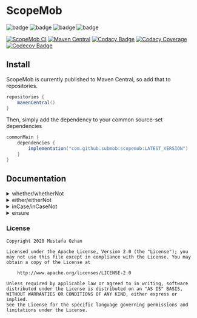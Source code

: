 # ScopeMob

![badge][badge-android]
![badge][badge-ios]
![badge][badge-js]
![badge][badge-jvm]

[![ScopeMob CI](https://github.com/SubMob/ScopeMob/actions/workflows/main.yml/badge.svg)](https://github.com/SubMob/ScopeMob/actions/workflows/main.yml)
[![Maven Central](https://maven-badges.herokuapp.com/maven-central/com.github.submob/scopemob/badge.svg)](https://maven-badges.herokuapp.com/maven-central/com.github.submob/scopemob)
[![Codacy Badge](https://api.codacy.com/project/badge/Grade/35c32a0221ab44e18400834c35b8f402)](https://www.codacy.com/gh/SubMob/ScopeMob?utm_source=github.com&amp;utm_medium=referral&amp;utm_content=SubMob/ScopeMob&amp;utm_campaign=Badge_Grade)
[![Codacy Coverage](https://app.codacy.com/project/badge/Coverage/35c32a0221ab44e18400834c35b8f402)](https://www.codacy.com/gh/SubMob/ScopeMob/dashboard?utm_source=github.com&utm_medium=referral&utm_content=SubMob/ScopeMob&utm_campaign=Badge_Coverage)
[![Codecov Badge](https://codecov.io/gh/SubMob/ScopeMob/branch/master/graph/badge.svg?token=MPEA1FBVT3)](https://codecov.io/gh/SubMob/ScopeMob)

## Install

ScopeMob is currently published to Maven Central, so add that to repositories.

```groovy
repositories {
    mavenCentral()
}
```

Then, simply add the dependency to your common source-set dependencies

```groovy
commonMain {
    dependencies {
        implementation("com.github.submob:scopemob:LATEST_VERSION")
    }
}
```

## Documentation

<details>
<summary>whether/whetherNot</summary>
<br>

`whether` and `whetherNot` takes all the lambda parameters and applies `and`/`&&` operator. `whether` returns the caller object to `let` if the result is `true` otherwise it returns `false` so `?:run` blocks will run.

`whetherNot` does the same but when the result is `false`.

```kotlin
SomeObject
    ?.whether(
        { it.someBoolean }, // `it` is SomeObject
        { this.someBoolean }, // `this` is some object, you can also use simply someBoolean
        { someOtherBoolean }
    )?.let {
        // runs if all the conditions are true
    } ?: run {
    // runs if 
}

// Syntax with one argument
SomeObject
    ?.whether { it.someBoolean } // `it` is SomeObject
    ?.whether { this.someBoolean } // `this` is some object, you can also use simply someBoolean
    ?.whether { someOtherBoolean }
    ?.let {
        // runs if all the conditions are true
    } ?: run {
    // runs if 
}
```

</details>

<details>
<summary>either/eitherNot</summary>
<br>

`either` and `eitherNot` takes all the lambda parameters and applies `or`/`||` operator. `either` returns the caller object to `let` if the result is `true` otherwise it returns `false` so `?:run` blocks will run.

`eitherNot` does the same but when the result is `false`.

```kotlin
SomeObject
    ?.either(
        { it.someBoolean }, // `it` is SomeObject
        { this.someBoolean }, // `this` is some object, you can also use simply someBoolean
        { someOtherBoolean }
    )?.let {
        // runs if all the conditions are true
    } ?: run {
    // runs if 
}
```

</details>

<details>
<summary>inCase/inCaseNot</summary>
<br>

`inCase` and `inCaseNot` takes a condition as parameter and if it is true runs the lambda block. It returns the caller object no matter the condition.

`inCaseNot` does the same but when the condition is `false`.

```kotlin
SomeObject
    ?.inCase(someCondition) { /* this will run only someCondition true */ } // you can also reach SomeObject inside the scope with `it` or `this`
    ?.let {
        // runs if the original SomeObject is not null
    } ?: run {
    // runs if the original SomeObject is null
}

// popular example from Android world
AlertDialog
    .Builder(activity, R.style.AlertDialogCustom)
    .setIcon(R.mipmap.ic_launcher)
    .setTitle(title)
    .setMessage(description)
    .setPositiveButton(positiveButton) { _, _ -> function() }
    .setCancelable(cancelable)
    .inCase(cancelable) { setNegativeButton(activity.getString(R.string.cancel), null) } // this will run only cancelable is true
    .show()
```

</details>

<details>
<summary>ensure</summary>
<br>

`ensure` takes many variables as argument and let the block work only if all the variables are not null.

```kotlin
ensure(variable1, variable2, variable3, ...) {
    // The block run only if all the variables are not null
}
```

</details>

### License

```text
Copyright 2020 Mustafa Ozhan

Licensed under the Apache License, Version 2.0 (the "License"); you may not use this file except in compliance with the License. You may obtain a copy of the License at

    http://www.apache.org/licenses/LICENSE-2.0

Unless required by applicable law or agreed to in writing, software
distributed under the License is distributed on an "AS IS" BASIS,
WITHOUT WARRANTIES OR CONDITIONS OF ANY KIND, either express or implied.
See the License for the specific language governing permissions and
limitations under the License.
```

[badge-android]: https://img.shields.io/badge/platform-android-green

[badge-ios]: https://img.shields.io/badge/platform-ios-orange

[badge-js]: https://img.shields.io/badge/platform-js-yellow

[badge-jvm]: https://img.shields.io/badge/platform-jvm-red